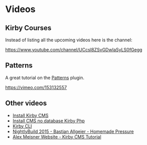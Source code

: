 # Videos

## Kirby Courses

Instead of listing all the upcoming videos here is the channel:

https://www.youtube.com/channel/UCcsI8ZSvGDwIaSyLS0fGegg

## Patterns

A great tutorial on the [Patterns](https://github.com/getkirby-plugins/patterns-plugin) plugin.

https://vimeo.com/153132557

## Other videos

- [Install Kirby CMS](https://www.youtube.com/watch?v=hnnBTt4ts10)
- [Install CMS no database Kirby Php](https://www.youtube.com/watch?v=h_Xo9Q6wqok)
- [Kirby CLI](https://www.youtube.com/watch?v=Rdn_t__Ag_Q)
- [NightlyBuild 2015 - Bastian Allgeier - Homemade Pressure](https://www.youtube.com/watch?v=BV-5qIMyzD4)
- [Alex Meisner Website - Kirby CMS Tutorial](https://www.youtube.com/watch?v=1CMVDKAgrtM)